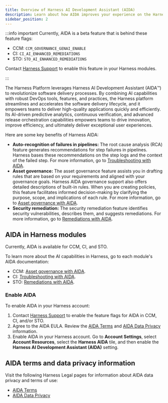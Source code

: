 ```yaml
---
title: Overview of Harness AI Development Assistant (AIDA)
description: Learn about how AIDA improves your experience on the Harness platform.
sidebar_position: 2
---
```


:::info important
Currently, AIDA is a beta feature that is behind these feature flags:

* CCM: `CCM_GOVERNANCE_GENAI_ENABLE`
* CI: `CI_AI_ENHANCED_REMEDIATIONS`
* STO: `STO_AI_ENHANCED_REMEDIATIONS`

Contact [Harness Support](mailto:support@harness.io) to enable this feature in your Harness modules.

:::

The Harness Platform leverages Harness AI Development Assistant (AIDA:tm:) to revolutionize software delivery processes. By combining AI capabilities with robust DevOps tools, features, and practices, the Harness platform streamlines and accelerates the software delivery lifecycle, and it empowers teams to deliver high-quality applications quickly and efficiently. Its AI-driven predictive analytics, continuous verification, and advanced release orchestration capabilities empowers teams to drive innovation, improve efficiency, and ultimately deliver exceptional user experiences.

Here are some key benefits of Harness AIDA:

- **Auto-recognition of failures in pipelines:** The root cause analysis (RCA) feature generates recommendations for step failures in pipelines. Harness bases these recommendations on the step logs and the context of the failed step. For more information, go to [Troubleshooting with AIDA](/docs/continuous-integration/troubleshoot-ci/aida).
- **Asset governance:** The asset governance feature assists you in drafting rules that are based on your requirements and aligned with your governance goals. Harness AIDA governance support also offers detailed descriptions of built-in rules. When you are creating policies, this feature facilitates informed decision-making by clarifying the purpose, scope, and implications of each rule. For more information, go to [Asset governance with AIDA](/docs/category/harness-aida-for-asset-governance).
- **Security remediation:** The security remediation feature identifies security vulnerabilities, describes them, and suggests remediations. For more information, go to [Remediations with AIDA](/docs/security-testing-orchestration/use-sto/view-and-troubleshoot-vulnerabilities/ai-based-remediations).

## AIDA in Harness modules

Currently, AIDA is available for CCM, CI, and STO.

To learn more about the AI capabilities in Harness, go to each module's AIDA documentation:

- CCM: [Asset governance with AIDA](/docs/category/harness-aida-for-asset-governance).
- CI: [Troubleshooting with AIDA](/docs/continuous-integration/troubleshoot-ci/aida).
- STO: [Remediations with AIDA](/docs/security-testing-orchestration/use-sto/view-and-troubleshoot-vulnerabilities/ai-based-remediations).

### Enable AIDA

To enable AIDA in your Harness account:

1. Contact [Harness Support](mailto:support@harness.io) to enable the feature flags for AIDA in CCM, CI, and/or STO.
2. Agree to the AIDA EULA. Review the [AIDA Terms](https://www.harness.io/legal/aida-terms) and [AIDA Data Privacy](https://www.harness.io/legal/aida-privacy) information.
3. Enable AIDA in your Harness account. Go to **Account Settings**, select **Account Resources**, select the **Harness AIDA** tile, and then enable the **Harness AI Development Assistant (AIDA)** setting.

## AIDA terms and data privacy information

Visit the following Harness Legal pages for information about AIDA data privacy and terms of use:

- [AIDA Terms](https://www.harness.io/legal/aida-terms)
- [AIDA Data Privacy](https://www.harness.io/legal/aida-privacy)
